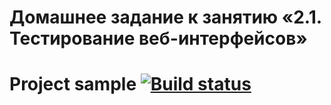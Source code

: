 # Домашнее задание к занятию «2.1. Тестирование веб-интерфейсов»

# Project sample [![Build status](https://ci.appveyor.com/api/projects/status/5d6lhffyxwxlnl12/branch/master?svg=true)](https://ci.appveyor.com/project/MarinaS1501/cardtest/branch/master)


